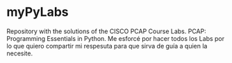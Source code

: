 # myPyLabs
Repository with the solutions of the CISCO PCAP Course Labs. PCAP: Programming Essentials in Python.
Me esforcé por hacer todos los Labs por lo que quiero compartir mi respesuta para que sirva de guía a quien la necesite.

